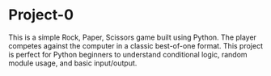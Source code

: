 # Project-0

This is a simple Rock, Paper, Scissors game built using Python.
The player competes against the computer in a classic best-of-one format.
This project is perfect for Python beginners to understand conditional logic, random module usage, and basic input/output.
